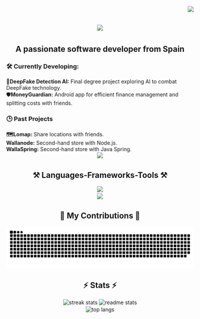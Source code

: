 <img align="right" src="https://visitor-badge.laobi.icu/badge?page_id=Pablo-ArgF.Pablo-ArgF" />

<h1 align="center">
    <img src="https://readme-typing-svg.herokuapp.com/?font=Righteous&size=35&&color=F7F7F7&background=5D5D5D9Acenter=true&vCenter=true&width=500&height=70&duration=4000&lines=Hi+There!+👋;+I'm+Pablo+Argallero+🐒!;" />
</h1>

<h2 align="center">A passionate software developer from Spain</h2>
<div >
    <h3>🛠️ Currently Developing:</h3>
    <div>
        🦾<strong>DeepFake Detection AI:</strong> Final degree project exploring AI to combat DeepFake technology.<br>
        🛡️<strong>MoneyGuardian:</strong> Android app for efficient finance management and splitting costs with friends.
    </div>
    <h3>🕒 Past Projects</h3>
    <div>
        <strong>🗺️Lomap:</strong> Share locations with friends.<br>
        <strong>Wallanode:</strong> Second-hand store with Node.js.<br>
        <strong>WallaSpring:</strong> Second-hand store with Java Spring.
    </div>
</div>

 
<div align="center"> 
  <a href="https://www.linkedin.com/in/pablo-argallero/" target="_blank">
    <img src="https://img.shields.io/badge/LinkedIn-0077B5?style=for-the-badge&logo=linkedin&logoColor=white" target="_blank" />
  </a>
</div>
 
<h2 align="center">⚒️ Languages-Frameworks-Tools ⚒️</h2>
<div align="center">
    <img src="https://skillicons.dev/icons?i=java,python,javascript,typescript,c#,c++" /><br>
    <img src="https://skillicons.dev/icons?i=react,bootstrap,html,css,nodejs"/><br>
</div>

<div align="center">
  <h2>🐍 My Contributions 🐍</h2>
  <img alt="snake eating my contributions" src="https://raw.githubusercontent.com/Pablo-ArgF/Pablo-ArgF/output/github-contribution-grid-snake.svg" />
</div>

<h2 align="center">⚡ Stats ⚡</h2>
<div align=center>
  <img width=390 src="https://github-readme-streak-stats-salesp07.vercel.app/?user=Pablo-ArgF&count_private=true&theme=react&border_radius=10" alt="streak stats"/>
  <img width=390 src="https://github-readme-stats-salesp07.vercel.app/api?username=Pablo-ArgF&count_private=true&show_icons=true&theme=react&rank_icon=github&border_radius=10" alt="readme stats" />
  <br/>
  <img width=325 align="center" src="https://github-readme-stats-salesp07.vercel.app/api/top-langs/?username=Pablo-ArgF&hide=HTML&langs_count=8&layout=compact&theme=react&border_radius=10&size_weight=0.5&count_weight=0.5&exclude_repo=github-readme-stats" alt="top langs" />
</div>

